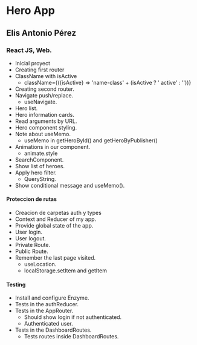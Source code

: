 # Hero App

## Elis Antonio Pérez

### React JS, Web.

- Inicial proyect
- Creating first router
- ClassName with isActive
  - className={({isActive} => 'name-class' + (isActive ? ' active' : ''))}
- Creating second router.
- Navigate push/replace.
  - useNavigate.
- Hero list.
- Hero information cards.
- Read arguments by URL.
- Hero component styling.
- Note about useMemo.
  - useMemo in getHeroById() and getHeroByPublisher()
- Animations in our component.
  - animate.style
- SearchComponent.
- Show list of heroes.
- Apply hero filter.
  - QueryString.
- Show conditional message and useMemo().

#### Proteccion de rutas
- Creacion de carpetas auth y types
- Context and Reducer of my app.
- Provide global state of the app.
- User login.
- User logout.
- Private Route.
- Public Route.
- Remember the last page visited.
  - useLocation.
  - localStorage.setItem and getItem

#### Testing
- Install and configure Enzyme.
- Tests in the authReducer.
- Tests in the AppRouter.
  - Should show login if not authenticated.
  - Authenticated user.
- Tests in the DashboardRoutes.
  - Tests routes inside DashboardRoutes.